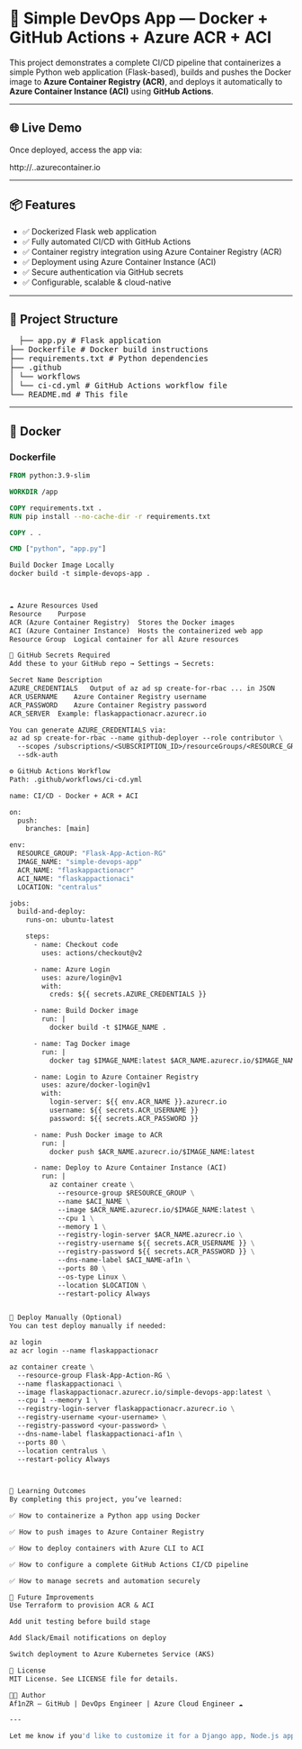 # 🚀 Simple DevOps App — Docker + GitHub Actions + Azure ACR + ACI

This project demonstrates a complete CI/CD pipeline that containerizes a simple Python web application (Flask-based), builds and pushes the Docker image to **Azure Container Registry (ACR)**, and deploys it automatically to **Azure Container Instance (ACI)** using **GitHub Actions**.

---

## 🌐 Live Demo

Once deployed, access the app via:

http://<aci-dns-name>.<region>.azurecontainer.io


---

## 📦 Features

- ✅ Dockerized Flask web application
- ✅ Fully automated CI/CD with GitHub Actions
- ✅ Container registry integration using Azure Container Registry (ACR)
- ✅ Deployment using Azure Container Instance (ACI)
- ✅ Secure authentication via GitHub secrets
- ✅ Configurable, scalable & cloud-native

---

## 📁 Project Structure

<pre>
  ├── app.py # Flask application
├── Dockerfile # Docker build instructions
├── requirements.txt # Python dependencies
├── .github
│ └── workflows
│ └── ci-cd.yml # GitHub Actions workflow file
└── README.md # This file
</pre>


---

## 🐳 Docker

### Dockerfile

```Dockerfile
FROM python:3.9-slim

WORKDIR /app

COPY requirements.txt .
RUN pip install --no-cache-dir -r requirements.txt

COPY . .

CMD ["python", "app.py"]

Build Docker Image Locally
docker build -t simple-devops-app .



☁️ Azure Resources Used
Resource	Purpose
ACR (Azure Container Registry)	Stores the Docker images
ACI (Azure Container Instance)	Hosts the containerized web app
Resource Group	Logical container for all Azure resources

🔐 GitHub Secrets Required
Add these to your GitHub repo → Settings → Secrets:

Secret Name	Description
AZURE_CREDENTIALS	Output of az ad sp create-for-rbac ... in JSON
ACR_USERNAME	Azure Container Registry username
ACR_PASSWORD	Azure Container Registry password
ACR_SERVER	Example: flaskappactionacr.azurecr.io

You can generate AZURE_CREDENTIALS via:
az ad sp create-for-rbac --name github-deployer --role contributor \
  --scopes /subscriptions/<SUBSCRIPTION_ID>/resourceGroups/<RESOURCE_GROUP> \
  --sdk-auth

⚙️ GitHub Actions Workflow
Path: .github/workflows/ci-cd.yml

name: CI/CD - Docker + ACR + ACI

on:
  push:
    branches: [main]

env:
  RESOURCE_GROUP: "Flask-App-Action-RG"
  IMAGE_NAME: "simple-devops-app"
  ACR_NAME: "flaskappactionacr"
  ACI_NAME: "flaskappactionaci"
  LOCATION: "centralus"

jobs:
  build-and-deploy:
    runs-on: ubuntu-latest

    steps:
      - name: Checkout code
        uses: actions/checkout@v2

      - name: Azure Login
        uses: azure/login@v1
        with:
          creds: ${{ secrets.AZURE_CREDENTIALS }}

      - name: Build Docker image
        run: |
          docker build -t $IMAGE_NAME .

      - name: Tag Docker image
        run: |
          docker tag $IMAGE_NAME:latest $ACR_NAME.azurecr.io/$IMAGE_NAME:latest

      - name: Login to Azure Container Registry
        uses: azure/docker-login@v1
        with:
          login-server: ${{ env.ACR_NAME }}.azurecr.io
          username: ${{ secrets.ACR_USERNAME }}
          password: ${{ secrets.ACR_PASSWORD }}

      - name: Push Docker image to ACR
        run: |
          docker push $ACR_NAME.azurecr.io/$IMAGE_NAME:latest

      - name: Deploy to Azure Container Instance (ACI)
        run: |
          az container create \
            --resource-group $RESOURCE_GROUP \
            --name $ACI_NAME \
            --image $ACR_NAME.azurecr.io/$IMAGE_NAME:latest \
            --cpu 1 \
            --memory 1 \
            --registry-login-server $ACR_NAME.azurecr.io \
            --registry-username ${{ secrets.ACR_USERNAME }} \
            --registry-password ${{ secrets.ACR_PASSWORD }} \
            --dns-name-label $ACI_NAME-af1n \
            --ports 80 \
            --os-type Linux \
            --location $LOCATION \
            --restart-policy Always


🚀 Deploy Manually (Optional)
You can test deploy manually if needed:

az login
az acr login --name flaskappactionacr

az container create \
  --resource-group Flask-App-Action-RG \
  --name flaskappactionaci \
  --image flaskappactionacr.azurecr.io/simple-devops-app:latest \
  --cpu 1 --memory 1 \
  --registry-login-server flaskappactionacr.azurecr.io \
  --registry-username <your-username> \
  --registry-password <your-password> \
  --dns-name-label flaskappactionaci-af1n \
  --ports 80 \
  --location centralus \
  --restart-policy Always



🧠 Learning Outcomes
By completing this project, you’ve learned:

✅ How to containerize a Python app using Docker

✅ How to push images to Azure Container Registry

✅ How to deploy containers with Azure CLI to ACI

✅ How to configure a complete GitHub Actions CI/CD pipeline

✅ How to manage secrets and automation securely

📌 Future Improvements
Use Terraform to provision ACR & ACI

Add unit testing before build stage

Add Slack/Email notifications on deploy

Switch deployment to Azure Kubernetes Service (AKS)

📄 License
MIT License. See LICENSE file for details.

🧑‍💻 Author
Af1nZR – GitHub | DevOps Engineer | Azure Cloud Engineer ☁️

---

Let me know if you'd like to customize it for a Django app, Node.js app, or include Terraform too.
